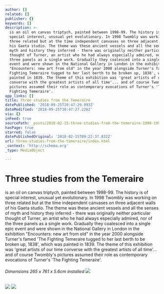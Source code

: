 ```yaml
---
author: []
related: []
publisher: {}
keywords: []
description: >-
  is an oil on canvas triptych, painted between 1998-99. The history is of
  special interest, unusual yet evolutionary. In 1998 Twombly was working on
  three related but at the time independent canvases on three adjacent walls of
  his Gaeta studio. The theme was these ancient vessels and all the senses of
  myth and history they inferred - there was originally neither particular
  thought of Turner, an artist who he had always especially admired, nor of the
  three panels as a single work. Gradually they coalesced into a single epic
  event and were shown in the National Gallery in London in the exhibition
  "Encounters: new art from old" in the year 2000 alongside Turner's famed 'The
  Fighting Temeraire tugged to her last berth to be broken up, 1838', which was
  painted in 1839. The theme of this exhibition was 'great artists of our time
  converse with the greatest artists of all time'... and of course Twombly's
  pictures assumed their role as contemporary evocations of Turner's 'The
  Fighting Temeraire'.
app_links: []
title: Three studies from the Temeraire
datePublished: '2018-09-25T10:47:29.993Z'
dateModified: '2018-09-25T10:47:27.226Z'
via: {}
inFeed: true
sourcePath: _posts/2018-02-15-three-studies-from-the-temeraire-1998-1999-by-cy-twombly.md
hasPage: true
starred: false
datePublishedOriginal: '2018-02-15T09:22:37.832Z'
url: three-studies-from-the-temeraire/index.html
_context: 'http://schema.org'
_type: MediaObject

---
```

# Three studies from the Temeraire

is an oil on canvas triptych, painted between 1998-99\. The history is of special interest, unusual yet evolutionary. In 1998 Twombly was working on three related but at the time independent canvases on three adjacent walls of his Gaeta studio. The theme was these ancient vessels and all the senses of myth and history they inferred - there was originally neither particular thought of Turner, an artist who he had always especially admired, nor of the three panels as a single work. Gradually they coalesced into a single epic event and were shown in the National Gallery in London in the exhibition "Encounters: new art from old" in the year 2000 alongside Turner's famed 'The Fighting Temeraire tugged to her last berth to be broken up, 1838', which was painted in 1839\. The theme of this exhibition was 'great artists of our time converse with the greatest artists of all time'... and of course Twombly's pictures assumed their role as contemporary evocations of Turner's 'The Fighting Temeraire'.

###### Dimensions 265 x 761 x 5.6cm installed ![](https://the-grid-user-content.s3-us-west-2.amazonaws.com/5d4c8cd3-7c35-410d-be12-284adcecf6cb.jpg)
![](https://the-grid-user-content.s3-us-west-2.amazonaws.com/e8f59b67-1214-4006-9f88-286e23bb3d69.jpg)
![](https://the-grid-user-content.s3-us-west-2.amazonaws.com/b8e78bb0-6ee8-46f0-b046-94526ebe34bc.jpg)